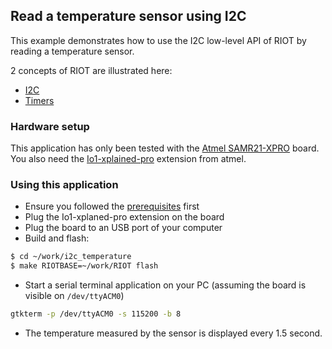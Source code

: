 ## Read a temperature sensor using I2C

This example demonstrates how to use the I2C low-level API of RIOT by reading a
temperature sensor.

2 concepts of RIOT are illustrated here:
* [I2C](http://doc.riot-os.org/group__drivers__periph__i2c.html#details)
* [Timers](http://doc.riot-os.org/group__sys__xtimer.html )

### Hardware setup

This application has only been tested with the
[Atmel SAMR21-XPRO](https://github.com/RIOT-OS/RIOT/wiki/Board%3A-SAMR21-xpro)
board. You also need the
[Io1-xplained-pro](http://www.atmel.com/images/atmel-42078-io1-xplained-pro_user-guide.pdf)
extension from atmel.

### Using this application

* Ensure you followed the
[prerequisites](https://github.com/aabadie/riot-apps#prerequisites) first
* Plug the Io1-xplaned-pro extension on the board
* Plug the board to an USB port of your computer
* Build and flash:
```bash
$ cd ~/work/i2c_temperature
$ make RIOTBASE=~/work/RIOT flash
```
* Start a serial terminal application on your PC (assuming the board is
visible on `/dev/ttyACM0`)
```bash
gtkterm -p /dev/ttyACM0 -s 115200 -b 8
```
* The temperature measured by the sensor is displayed every 1.5 second.
